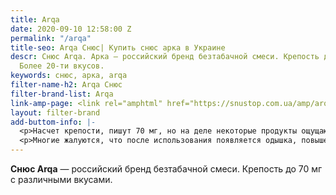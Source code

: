 ```yaml
---
title: Arqa
date: 2020-09-10 12:58:00 Z
permalink: "/arqa"
title-seo: Arqa Снюс| Купить снюс арка в Украине
descr: Снюс Arqa. Арка — российский бренд безтабачной смеси. Крепость до 75 мг никотина.
  Более 20-ти вкусов.
keywords: снюс, арка, arqa
filter-name-h2: Arqa Снюс
filter-brand-list: Arqa
link-amp-page: <link rel="amphtml" href="https://snustop.com.ua/amp/arqa">
layout: filter-brand
add-buttom-info: |-
  <p>Насчет крепости, пишут 70 мг, но на деле некоторые продукты ощущаются слабее. Например: арка со вкусом энергетика очень сильно жжет губу, соответственно никотиновый удар очень быстрый и сильный, а вот арка панеттон и мармелад практически не пекут и нет такого сильного жжения, но и эффект от них слабее, хоть и заявлено 70 мг никотина, как и в Arqa Energy. В банке <b>20 порций</b>.</p>
  <p>Многие жалуются, что после использования появляется одышка, повышенное сердцебиение, тошнота (рвота), головокружение (конечно это все защитная реакция организма). Некоторые из продуктов сильно разъедают губу и десну. Наш интернет-магазин snustop.com.ua крайне не рекомендует данный продукт!<br> На банках пишут срок изготовления **декабрь 2019 год**. Производят его в **2021**, но со старыми датами. Это связано с запретом в РФ данной продукции.</p>
---
```


<b>Снюс Arqa</b> — российский бренд безтабачной смеси. Крепость до 70 мг с различными вкусами.